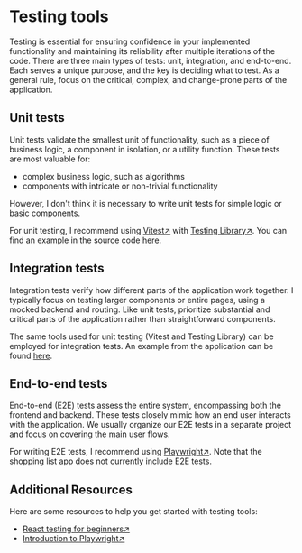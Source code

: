 # Testing tools

Testing is essential for ensuring confidence in your implemented functionality and maintaining its reliability after multiple iterations of the code. There are three main types of tests: unit, integration, and end-to-end. Each serves a unique purpose, and the key is deciding what to test. As a general rule, focus on the critical, complex, and change-prone parts of the application.

## Unit tests

Unit tests validate the smallest unit of functionality, such as a piece of business logic, a component in isolation, or a utility function. These tests are most valuable for:

- complex business logic, such as algorithms
- components with intricate or non-trivial functionality

However, I don't think it is necessary to write unit tests for simple logic or basic components.

For unit testing, I recommend using [Vitest↗](https://vitest.dev/) with [Testing Library↗](https://testing-library.com/). You can find an example in the source code [here](../src/features/shoppingLists/components/shoppingListView/listFormService.test.ts).

## Integration tests

Integration tests verify how different parts of the application work together. I typically focus on testing larger components or entire pages, using a mocked backend and routing. Like unit tests, prioritize substantial and critical parts of the application rather than straightforward components.

The same tools used for unit testing (Vitest and Testing Library) can be employed for integration tests. An example from the application can be found [here](../src/features/shoppingLists/components/shoppingListView/shoppingListView.test.tsx).

## End-to-end tests

End-to-end (E2E) tests assess the entire system, encompassing both the frontend and backend. These tests closely mimic how an end user interacts with the application. We usually organize our E2E tests in a separate project and focus on covering the main user flows.

For writing E2E tests, I recommend using [Playwright↗](https://playwright.dev/). Note that the shopping list app does not currently include E2E tests.

## Additional Resources

Here are some resources to help you get started with testing tools:

- [React testing for beginners↗](https://www.youtube.com/watch?v=8Xwq35cPwYg)
- [Introduction to Playwright↗](https://www.youtube.com/watch?v=lCb9JoZFpHI)
